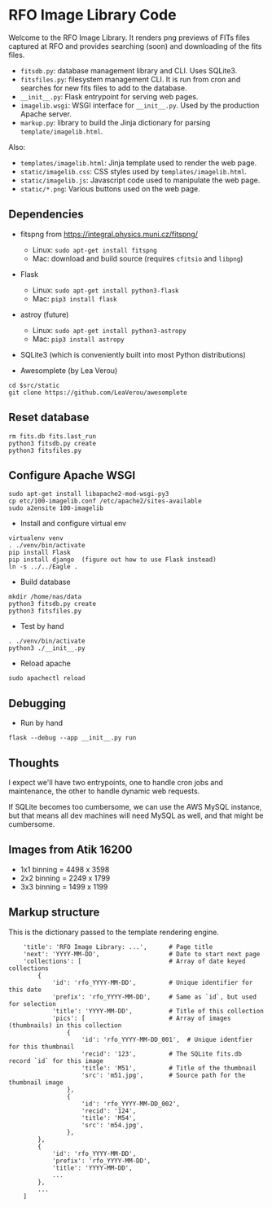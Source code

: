 # RFO Image Library Code

Welcome to the RFO Image Library.  It renders png previews of FITs files captured at RFO and provides searching (soon) and downloading of the fits files.

* `fitsdb.py`: database management library and CLI.  Uses SQLite3.
* `fitsfiles.py`: filesystem management CLI.  It is run from cron and searches for new fits files to add to the database.
* `__init__.py`: Flask entrypoint for serving web pages.
* `imagelib.wsgi`: WSGI interface for `__init__.py`.  Used by the production Apache server.
* `markup.py`: library to build the Jinja dictionary for parsing `template/imagelib.html`.

Also:

* `templates/imagelib.html`: Jinja template used to render the web page.
* `static/imagelib.css`: CSS styles used by `templates/imagelib.html`.
* `static/imagelib.js`: Javascript code used to manipulate the web page.
* `static/*.png`: Various buttons used on the web page.

## Dependencies

* fitspng from https://integral.physics.muni.cz/fitspng/
  * Linux: `sudo apt-get install fitspng`
  * Mac: download and build source (requires `cfitsio` and `libpng`)

* Flask
  * Linux: `sudo apt-get install python3-flask`
  * Mac: `pip3 install flask`

* astroy (future)
  * Linux: `sudo apt-get install python3-astropy`
  * Mac: `pip3 install astropy`

* SQLite3 (which is conveniently built into most Python distributions)

* Awesomplete (by Lea Verou)

```
cd $src/static
git clone https://github.com/LeaVerou/awesomplete
```

## Reset database

```
rm fits.db fits.last_run
python3 fitsdb.py create
python3 fitsfiles.py
```

## Configure Apache WSGI

```
sudo apt-get install libapache2-mod-wsgi-py3
cp etc/100-imagelib.conf /etc/apache2/sites-available
sudo a2ensite 100-imagelib
```

* Install and configure virtual env 

```
virtualenv venv
. ./venv/bin/activate
pip install Flask
pip install django  (figure out how to use Flask instead)
ln -s ../../Eagle .
```

* Build database

```
mkdir /home/nas/data
python3 fitsdb.py create
python3 fitsfiles.py
```

* Test by hand

```
. ./venv/bin/activate
python3 ./__init__.py
```

* Reload apache

```
sudo apachectl reload
```

## Debugging

* Run by hand

```
flask --debug --app __init__.py run
```


## Thoughts

I expect we'll have two entrypoints, one to handle cron jobs and maintenance, the other to handle dynamic web requests.

If SQLite becomes too cumbersome, we can use the AWS MySQL instance, but that means all dev machines will need MySQL
as well, and that might be cumbersome.

## Images from Atik 16200

* 1x1 binning = 4498 x 3598
* 2x2 binning = 2249 x 1799
* 3x3 binning = 1499 x 1199 

## Markup structure

This is the dictionary passed to the template rendering engine.

```
    'title': 'RFO Image Library: ...',      # Page title
    'next': 'YYYY-MM-DD',                   # Date to start next page
    'collections': [                        # Array of date keyed collections
        {
            'id': 'rfo_YYYY-MM-DD',         # Unique identifier for this date
            'prefix': 'rfo_YYYY-MM-DD',     # Same as `id`, but used for selection
            'title': 'YYYY-MM-DD',          # Title of this collection
            'pics': [                       # Array of images (thumbnails) in this collection
                {
                    'id': 'rfo_YYYY-MM-DD_001',  # Unique identfier for this thumbnail
                    'recid': '123',         # The SQLite fits.db record `id` for this image
                    'title': 'M51',         # Title of the thumbnail
                    'src': 'm51.jpg',       # Source path for the thumbnail image
                },
                {
                    'id': 'rfo_YYYY-MM-DD_002',
                    'recid': '124',
                    'title': 'M54',
                    'src': 'm54.jpg',
                },
        },
        {
            'id': 'rfo_YYYY-MM-DD',
            'prefix': 'rfo_YYYY-MM-DD',
            'title': 'YYYY-MM-DD',
            ...
        },
        ...
    ]
```
